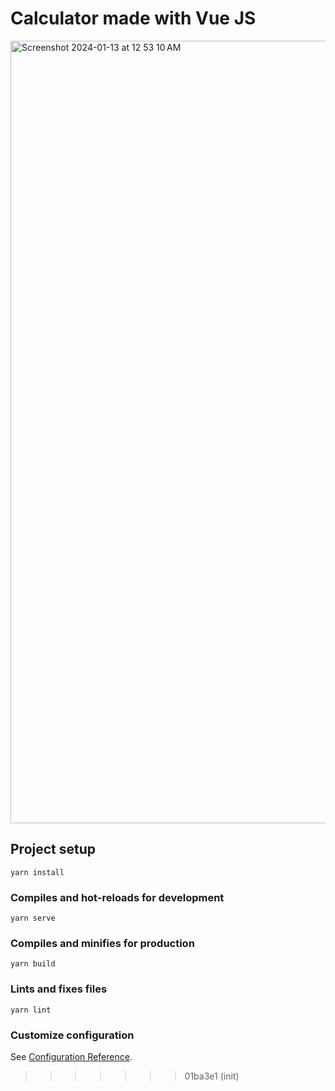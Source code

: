 
# Calculator made with Vue JS
<img width="1252" alt="Screenshot 2024-01-13 at 12 53 10 AM" src="https://github.com/a6ar55/myVueCalculator/assets/117556787/90aa910f-e517-4732-a65b-954264db7ea3">



## Project setup
```
yarn install
```

### Compiles and hot-reloads for development
```
yarn serve
```

### Compiles and minifies for production
```
yarn build
```

### Lints and fixes files
```
yarn lint
```

### Customize configuration
See [Configuration Reference](https://cli.vuejs.org/config/).
>>>>>>> 01ba3e1 (init)
